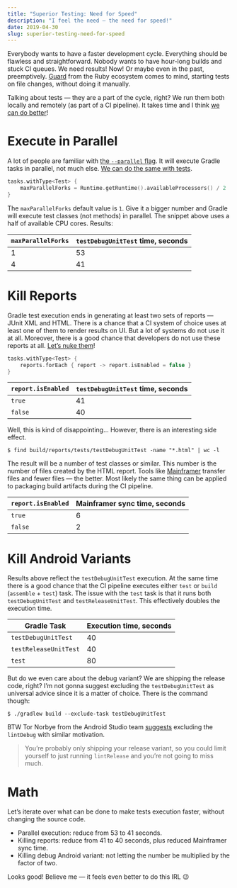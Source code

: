```yaml
---
title: "Superior Testing: Need for Speed"
description: "I feel the need — the need for speed!"
date: 2019-04-30
slug: superior-testing-need-for-speed
---
```


Everybody wants to have a faster development cycle.
Everything should be flawless and straightforward.
Nobody wants to have hour-long builds and stuck CI queues.
We need results! Now! Or maybe even in the past, preemptively.
[Guard](https://github.com/guard/guard) from the Ruby ecosystem comes to mind,
starting tests on file changes, without doing it manually.

Talking about tests — they are a part of the cycle, right?
We run them both locally and remotely (as part of a CI pipeline).
It takes time and I think [we can do better](https://www.youtube.com/watch?v=SLILjDx0SO0)!

# Execute in Parallel

A lot of people are familiar with [the `--parallel` flag](https://docs.gradle.org/current/userguide/multi_project_builds.html#sec:parallel_execution).
It will execute Gradle tasks in parallel, not much else.
[We can do the same with tests](https://docs.gradle.org/current/dsl/org.gradle.api.tasks.testing.Test.html#org.gradle.api.tasks.testing.Test:maxParallelForks).

```kotlin
tasks.withType<Test> {
    maxParallelForks = Runtime.getRuntime().availableProcessors() / 2
}
```

The `maxParallelForks` default value is `1`. Give it a bigger number and Gradle
will execute test classes (not methods) in parallel. The snippet above
uses a half of available CPU cores. Results:

`maxParallelForks` | `testDebugUnitTest` time, seconds
-------------------|----------------------------------
1                  | 53
4                  | 41

# Kill Reports

Gradle test execution ends in generating at least two sets of reports —
JUnit XML and HTML. There is a chance that a CI system of choice uses
at least one of them to render results on UI.
But a lot of systems do not use it at all. Moreover, there is
a good chance that developers do not use these reports at all.
[Let’s nuke them](https://docs.gradle.org/current/javadoc/org/gradle/api/reporting/Report.html#setEnabled-boolean-)!

```kotlin
tasks.withType<Test> {
    reports.forEach { report -> report.isEnabled = false }
}
```

`report.isEnabled` | `testDebugUnitTest` time, seconds
-------------------|----------------------------------
`true`             | 41
`false`            | 40

Well, this is kind of disappointing... However, there is an interesting
side effect.

```
$ find build/reports/tests/testDebugUnitTest -name "*.html" | wc -l
```

The result will be a number of test classes or similar. This number is
the number of files created by the HTML report. Tools like
[Mainframer](https://github.com/buildfoundation/mainframer) transfer files
and fewer files — the better. Most likely the same thing can be applied
to packaging build artifacts during the CI pipeline.

`report.isEnabled` | Mainframer sync time, seconds
-------------------|----------------------------------
`true`             | 6
`false`            | 2

# Kill Android Variants

Results above reflect the `testDebugUnitTest` execution.
At the same time there is a good chance that the CI pipeline
executes either `test` or `build` (`assemble` + `test`) task.
The issue with the `test` task is that it runs both
`testDebugUnitTest` and `testReleaseUnitTest`.
This effectively doubles the execution time.

Gradle Task           | Execution time, seconds
----------------------|------------------------
`testDebugUnitTest`   | 40
`testReleaseUnitTest` | 40
`test`                | 80

But do we even care about the debug variant? We are shipping the release code, right?
I’m not gonna suggest excluding the `testDebugUnitTest` as universal advice
since it is a matter of choice. There is the command though:

```
$ ./gradlew build --exclude-task testDebugUnitTest
```

BTW Tor Norbye from the Android Studio team
[suggests](https://groups.google.com/forum/#!msg/lint-dev/RGTvK_uHQGQ/FjJA12aGBAAJ)
excluding the `lintDebug` with similar motivation.

> You’re probably only shipping your release variant,
> so you could limit yourself to just running `lintRelease` and you’re not going to miss much.

# Math

Let’s iterate over what can be done to make tests execution faster, without changing the source code.

* Parallel execution: reduce from 53 to 41 seconds.
* Killing reports: reduce from 41 to 40 seconds, plus reduced Mainframer sync time.
* Killing debug Android variant: not letting the number be multiplied by the factor of two.

Looks good! Believe me — it feels even better to do this IRL :wink:
